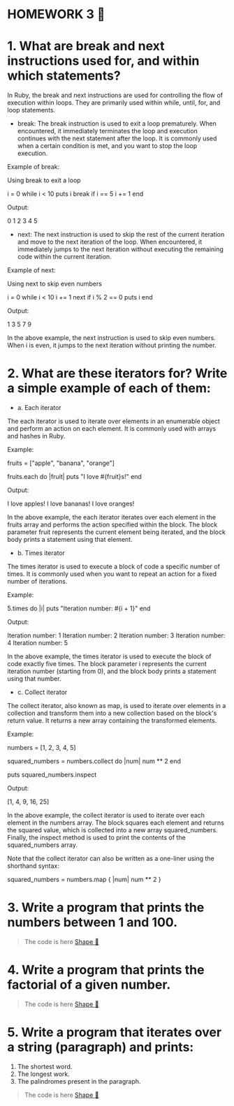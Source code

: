 # HOMEWORK 3   :blue_book:

# 1.  What are break and next instructions used for, and within which statements?

In Ruby, the break and next instructions are used for controlling the flow of execution within loops. They are primarily used within while, until, for, and loop statements.

- break: The break instruction is used to exit a loop prematurely. When encountered, it immediately terminates the loop and execution continues with the next statement after the loop. It is commonly used when a certain condition is met, and you want to stop the loop execution.

Example of break:

Using break to exit a loop

i = 0
while i < 10
  puts i
  break if i == 5
  i += 1
end

Output:

0
1
2
3
4
5

- next: The next instruction is used to skip the rest of the current iteration and move to the next iteration of the loop. When encountered, it immediately jumps to the next iteration without executing the remaining code within the current iteration.

Example of next:

Using next to skip even numbers

i = 0
while i < 10
  i += 1
  next if i % 2 == 0
  puts i
end

Output:

1
3
5
7
9

In the above example, the next instruction is used to skip even numbers. When i is even, it jumps to the next iteration without printing the number.


# 2. What are these iterators for? Write a simple example of each of them:

* a. Each iterator

The each iterator is used to iterate over elements in an enumerable object and perform an action on each element. It is commonly used with arrays and hashes in Ruby.

Example:

fruits = ["apple", "banana", "orange"]

fruits.each do |fruit|
  puts "I love #{fruit}s!"
end

Output:

I love apples!
I love bananas!
I love oranges!

In the above example, the each iterator iterates over each element in the fruits array and performs the action specified within the block. The block parameter fruit represents the current element being iterated, and the block body prints a statement using that element.


* b. Times iterator

The times iterator is used to execute a block of code a specific number of times. It is commonly used when you want to repeat an action for a fixed number of iterations.

Example:

5.times do |i|
  puts "Iteration number: #{i + 1}"
end

Output:

Iteration number: 1
Iteration number: 2
Iteration number: 3
Iteration number: 4
Iteration number: 5

In the above example, the times iterator is used to execute the block of code exactly five times. The block parameter i represents the current iteration number (starting from 0), and the block body prints a statement using that number.


* c. Collect iterator

The collect iterator, also known as map, is used to iterate over elements in a collection and transform them into a new collection based on the block's return value. It returns a new array containing the transformed elements.

Example:

numbers = [1, 2, 3, 4, 5]

squared_numbers = numbers.collect do |num|
  num ** 2
end

puts squared_numbers.inspect

Output:

[1, 4, 9, 16, 25]

In the above example, the collect iterator is used to iterate over each element in the numbers array. The block squares each element and returns the squared value, which is collected into a new array squared_numbers. Finally, the inspect method is used to print the contents of the squared_numbers array.

Note that the collect iterator can also be written as a one-liner using the shorthand syntax:

squared_numbers = numbers.map { |num| num ** 2 }


# 3. Write a program that prints the numbers between 1 and 100.

>The code is here [Shape :mag_right:](Homework3.rb)

# 4. Write a program that prints the factorial of a given number.

>The code is here [Shape :mag_right:](Homework3.rb)

# 5.  Write a program that iterates over a string (paragraph) and prints:

1. The shortest word.
2. The longest work.
3. The palindromes present in the paragraph.

>The code is here [Shape :mag_right:](Homework3.rb)

